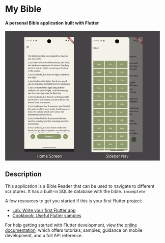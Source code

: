 # My Bible
#### A personal Bible application built with Flutter

![Banner Screenshots](assets/images/banner.png "App screenshots")

## Description

This application is a Bible Reader that can be used to navigate to different scriptures.
It has a built-in SQLite database with the bible. `incomplete`

A few resources to get you started if this is your first Flutter project:

- [Lab: Write your first Flutter app](https://docs.flutter.dev/get-started/codelab)
- [Cookbook: Useful Flutter samples](https://docs.flutter.dev/cookbook)

For help getting started with Flutter development, view the
[online documentation](https://docs.flutter.dev/), which offers tutorials,
samples, guidance on mobile development, and a full API reference.
